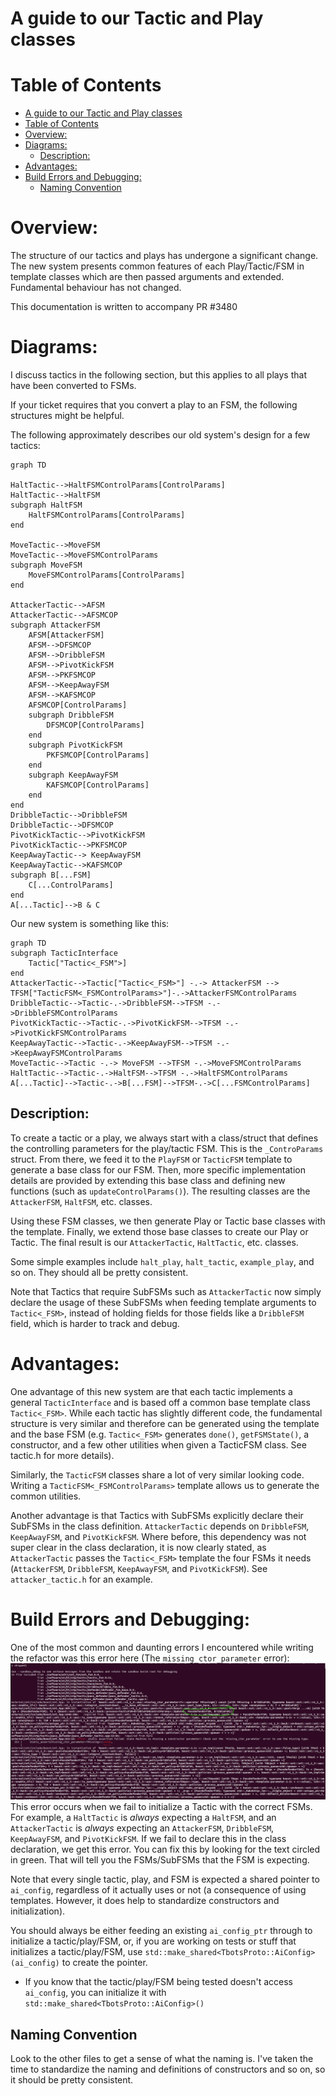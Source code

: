 # A guide to our Tactic and Play classes

# Table of Contents

- [A guide to our Tactic and Play classes](#a-guide-to-our-tactic-and-play-classes)
- [Table of Contents](#table-of-contents)
- [Overview:](#overview)
- [Diagrams:](#diagrams)
  - [Description:](#description)
- [Advantages:](#advantages)
- [Build Errors and Debugging:](#build-errors-and-debugging)
  - [Naming Convention](#naming-convention)


# Overview:
The structure of our tactics and plays has undergone a significant change. The new system presents common features of each Play/Tactic/FSM in template classes which are then passed arguments and extended. Fundamental behaviour has not changed.

This documentation is written to accompany PR #3480
# Diagrams:
I discuss tactics in the following section, but this applies to all plays that have been converted to FSMs.

If your ticket requires that you convert a play to an FSM, the following structures might be helpful.

The following approximately describes our old system's design for a few tactics:
```mermaid
graph TD

HaltTactic-->HaltFSMControlParams[ControlParams]
HaltTactic-->HaltFSM
subgraph HaltFSM
    HaltFSMControlParams[ControlParams]
end

MoveTactic-->MoveFSM
MoveTactic-->MoveFSMControlParams
subgraph MoveFSM
    MoveFSMControlParams[ControlParams]
end

AttackerTactic-->AFSM
AttackerTactic-->AFSMCOP
subgraph AttackerFSM
    AFSM[AttackerFSM]
    AFSM-->DFSMCOP
    AFSM-->DribbleFSM
    AFSM-->PivotKickFSM
    AFSM-->PKFSMCOP
    AFSM-->KeepAwayFSM
    AFSM-->KAFSMCOP
    AFSMCOP[ControlParams]
    subgraph DribbleFSM
        DFSMCOP[ControlParams]
    end
    subgraph PivotKickFSM
        PKFSMCOP[ControlParams]
    end
    subgraph KeepAwayFSM
        KAFSMCOP[ControlParams]
    end
end
DribbleTactic-->DribbleFSM
DribbleTactic-->DFSMCOP
PivotKickTactic-->PivotKickFSM
PivotKickTactic-->PKFSMCOP
KeepAwayTactic--> KeepAwayFSM
KeepAwayTactic-->KAFSMCOP
subgraph B[...FSM]
    C[...ControlParams]
end
A[...Tactic]-->B & C
```

Our new system is something like this:
```mermaid
graph TD
subgraph TacticInterface
    Tactic["Tactic<_FSM">]
end
AttackerTactic-->Tactic["Tactic<_FSM>"] -.-> AttackerFSM --> TFSM["TacticFSM<_FSMControlParams>"]-.->AttackerFSMControlParams
DribbleTactic-->Tactic-.->DribbleFSM-->TFSM -.->DribbleFSMControlParams
PivotKickTactic-->Tactic-.->PivotKickFSM-->TFSM -.->PivotKickFSMControlParams
KeepAwayTactic-->Tactic-.->KeepAwayFSM-->TFSM -.->KeepAwayFSMControlParams
MoveTactic-->Tactic -.-> MoveFSM -->TFSM -.->MoveFSMControlParams
HaltTactic-->Tactic-.->HaltFSM-->TFSM -.->HaltFSMControlParams
A[...Tactic]-->Tactic-.->B[...FSM]-->TFSM-.->C[...FSMControlParams]
```

## Description:
To create a tactic or a play, we always start with a class/struct that defines the controlling parameters for the play/tactic FSM. This is the `_ControParams` struct. From there, we feed it to the `PlayFSM` or `TacticFSM` template to generate a base class for our FSM. Then, more specific implementation details are provided by extending this base class and defining new functions (such as `updateControlParams()`). The resulting classes are the `AttackerFSM`, `HaltFSM`, etc. classes.

Using these FSM classes, we then generate Play or Tactic base classes with the template. Finally, we extend those base classes to create our Play or Tactic. The final result is our `AttackerTactic`, `HaltTactic`, etc. classes.

Some simple examples include `halt_play`, `halt_tactic`, `example_play`, and so on. They should all be pretty consistent.

Note that Tactics that require SubFSMs such as `AttackerTactic` now simply declare the usage of these SubFSMs when feeding template arguments to `Tactic<_FSM>`, instead of holding fields for those fields like a `DribbleFSM` field, which is harder to track and debug.
# Advantages:
One advantage of this new system are that each tactic implements a general `TacticInterface` and is based off a common base template class `Tactic<_FSM>`. While each tactic has slightly different code, the fundamental structure is very similar and therefore can be generated using the template and the base FSM (e.g. `Tactic<_FSM>` generates `done()`, `getFSMState()`, a constructor, and a few other utilities when given a TacticFSM class. See tactic.h for more details).

Similarly, the `TacticFSM` classes share a lot of very similar looking code. Writing a `TacticFSM<_FSMControlParams>` template allows us to generate the common utilities.

Another advantage is that Tactics with SubFSMs explicitly declare their SubFSMs in the class definition. `AttackerTactic` depends on `DribbleFSM`, `KeepAwayFSM`, and `PivotKickFSM`. Where before, this dependency was not super clear in the class declaration, it is now clearly stated, as `AttackerTactic` passes the `Tactic<_FSM>` template the four FSMs it needs (`AttackerFSM`, `DribbleFSM`, `KeepAwayFSM`, and `PivotKickFSM`). See `attacker_tactic.h` for an example.

# Build Errors and Debugging:
One of the most common and daunting errors I encountered while writing the refactor was this error here (The `missing_ctor_parameter` error): ![lovely error message](images/sml-error.png)
This error occurs when we fail to initialize a Tactic with the correct FSMs. For example, a `HaltTactic` is _always_ expecting a `HaltFSM`, and an `AttackerTactic` is _always_ expecting an `AttackerFSM`, `DribbleFSM`, `KeepAwayFSM`, and `PivotKickFSM`. If we fail to declare this in the class declaration, we get this error. You can fix this by looking for the text circled in green. That will tell you the FSMs/SubFSMs that the FSM is expecting.

Note that every single tactic, play, and FSM is expected a shared pointer to `ai_config`, regardless of it actually uses or not (a consequence of using templates. However, it does help to standardize constructors and initialization). 

You should always be either feeding an existing `ai_config_ptr` through to initialize a tactic/play/FSM, or, if you are working on tests or stuff that initializes a tactic/play/FSM, use `std::make_shared<TbotsProto::AiConfig>(ai_config)` to create the pointer. 

* If you know that the tactic/play/FSM being tested doesn't access `ai_config`, you can initialize it with `std::make_shared<TbotsProto::AiConfig>()`

## Naming Convention
Look to the other files to get a sense of what the naming is. I've taken the time to standardize the naming and definitions of constructors and so on, so it should be pretty consistent.


